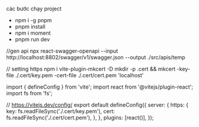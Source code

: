 các bước chạy project
* npm i -g pnpm
* pnpm install
* npm i moment
* pnpm run dev


//gen api
npx react-swagger-openapi --input http://localhost:8802/swagger/v1/swagger.json --output ./src/apis/temp



// setting https
npm i vite-plugin-mkcert -D
mkdir -p .cert && mkcert -key-file ./.cert/key.pem -cert-file ./.cert/cert.pem 'localhost'


import { defineConfig } from 'vite';
import react from '@vitejs/plugin-react';
import fs from 'fs';

// https://vitejs.dev/config/
export default defineConfig({
  server: {
    https: {
      key: fs.readFileSync('./.cert/key.pem'),
      cert: fs.readFileSync('./.cert/cert.pem'),
    },
  },
  plugins: [react()],
});